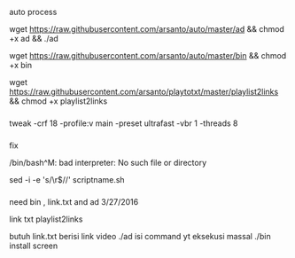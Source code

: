 auto process

wget https://raw.githubusercontent.com/arsanto/auto/master/ad && chmod +x ad && ./ad

wget https://raw.githubusercontent.com/arsanto/auto/master/bin && chmod +x bin

wget https://raw.githubusercontent.com/arsanto/playtotxt/master/playlist2links && chmod +x playlist2links
###
tweak
-crf 18 -profile:v main -preset ultrafast -vbr 1 -threads 8

###

fix

/bin/bash^M: bad interpreter: No such file or directory

sed -i -e 's/\r$//' scriptname.sh

###


need bin , link.txt and ad 3/27/2016

link txt playlist2links

butuh link.txt berisi link video 
./ad isi command yt
eksekusi massal ./bin
install screen

